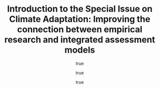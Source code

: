 ---
layout: single-bib-item
hidden: true
dup_sha1: "05c3b337b95096e53cae418425e7c69ebc6d0ead"
attachments:
duplicates:
labels:
  - "e589e1f3-3708-005f-b5a2-1b034dc7ddc2"
citedByLink: "http://scholar.google.com/scholar?hl=en&lr=&num=30&cites=http://dx.doi.org/10.1016/j.eneco.2014.11.010"
citekey: "Fisher-Vanden2014-ic"
id_list:
  - "sha1:42685b2d05e1be9d93e151c28f51b9e5bcd24813"
  - "dup_sha1:05c3b337b95096e53cae418425e7c69ebc6d0ead"
  - "doi:10.1016/j.eneco.2014.11.010"
  - "url:http://dx.doi.org/10.1016/j.eneco.2014.11.010"
  - "url:https://www.infona.pl/resource/bwmeta1.element.elsevier-5222aacd-8ec5-352c-b536-fd540ac87d19"
  - "url:http://dx.doi.org/10.1016/j.eneco.2014.11.010?locatt=mode:legacy"
  - "url:http://linkinghub.elsevier.com/retrieve/pii/S014098831400293X"
  - "url:http://linkinghub.elsevier.com/retrieve/articleSelectSinglePerm?Redirect=http%3A%2F%2Fwww.sciencedirect.com%2Fscience%2Farticle%2Fpii%2FS014098831400293X%3Fvia%253Dihub&key=fa0c5eb396d2f9623a7bfbc09dd3355d26054f17"
  - "url:http://www.sciencedirect.com/science/article/pii/S014098831400293X?via%3Dihub"
  - "url:http://www.sciencedirect.com/science/article/pii/S014098831400293X"
autoCleaned: "1"
owner: "42827BEAD59011E587B2D52D02D06A8F"
autocompleted: "1"
foldersNamed:
imported: "1"
author:
  -
    last: "Fisher-Vanden"
    level: "1.0 familyLast"
    formatted: "Fisher-Vanden K"
    first: "Karen"
    _id: "b0ad0daf-72b5-0488-8fc0-16e744696f32"
    bak: "Karen Fisher-Vanden"
    initials: "K"
  -
    last: "Popp"
    level: "1.0 familyLast"
    formatted: "Popp D"
    first: "David"
    _id: "a638be63-cff3-011b-bfa9-3f2648f32c92"
    bak: "David Popp"
    initials: "D"
  -
    last: "Wing"
    level: "2.3"
    formatted: "Wing IS"
    first: "Ian Sue"
    _id: "f7c6b195-b5d3-0a85-a51f-ae6c83a815f4"
    bak: "Ian Sue Wing"
    initials: "IS"
collection_timestamps:
subfolders:
  - "All Papers/F"
issue: "46"
folders:
updated: "1488226060.34"
published_date: "2014"
original_citekey: "fisher2014introduction"
journal: "Energy Econ."
labelsNamed:
  - "pches_publications"
journalfull: "Energy Economics"
volume: "Complete"
doi: "10.1016/j.eneco.2014.11.010"
authors: "Fisher-Vanden, K, D Popp and IS Wing"
journal_checked: "1"
pages: "495-499"
sha1: "42685b2d05e1be9d93e151c28f51b9e5bcd24813"
language: "en"
created: "1488225949.41"
url:
  - "https://www.infona.pl/resource/bwmeta1.element.elsevier-5222aacd-8ec5-352c-b536-fd540ac87d19"
  - "http://dx.doi.org/10.1016/j.eneco.2014.11.010"
issn: "0140-9883"
pubtype: "PP_ARTICLE"
keywords: "Adaptation; Climate"
published:
  year: "2014"
pdf_restricted: "0"
title: "Introduction to the Special Issue on Climate Adaptation: Improving the connection between empirical research and integrated assessment models"
crawl_urls:
  - "http://dx.doi.org/10.1016/j.eneco.2014.11.010"
  - "http://dx.doi.org/10.1016/j.eneco.2014.11.010?locatt=mode:legacy"
  - "http://linkinghub.elsevier.com/retrieve/pii/S014098831400293X"
  - "http://linkinghub.elsevier.com/retrieve/articleSelectSinglePerm?Redirect=http%3A%2F%2Fwww.sciencedirect.com%2Fscience%2Farticle%2Fpii%2FS014098831400293X%3Fvia%253Dihub&key=fa0c5eb396d2f9623a7bfbc09dd3355d26054f17"
  - "http://www.sciencedirect.com/science/article/pii/S014098831400293X?via%3Dihub"
  - "http://www.sciencedirect.com/science/article/pii/S014098831400293X"
  - "https://www.infona.pl/resource/bwmeta1.element.elsevier-5222aacd-8ec5-352c-b536-fd540ac87d19"
incomplete: "0"
---